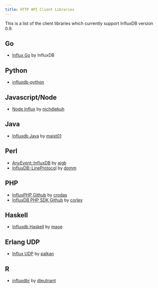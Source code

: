 ```yaml
---
title: HTTP API Client Libraries
---
```


This is a list of the client libraries which currently support InfluxDB version 0.9.

## Go
- [Influx Go](https://github.com/influxdb/influxdb/blob/master/client/README.md) by InfluxDB

## Python

- [influxdb-python](https://github.com/influxdb/influxdb-python)

## Javascript/Node

- [Node Influx](https://github.com/node-influx/node-influx) by [nichdiekuh](https://github.com/nichdiekuh)

## Java

- [Influxdb Java](https://github.com/influxdb/influxdb-java) by [majst01](https://github.com/majst01)

## Perl

- [AnyEvent::InfluxDB](https://github.com/ajgb/anyevent-influxdb) by [ajgb](https://github.com/ajgb)
- [InfluxDB::LineProtocol](http://search.cpan.org/~domm/InfluxDB-LineProtocol-1.001/) by [domm](http://search.cpan.org/~domm/)

## PHP

- [InfluxPHP Github](https://github.com/crodas/InfluxPHP) by [crodas](https://github.com/crodas)
- [InfluxDB PHP SDK Github](https://github.com/corley/influxdb-php-sdk) by [corley](https://github.com/corley)

## Haskell
- [Influxdb Haskell](https://github.com/maoe/influxdb-haskell) by [maoe](https://github.com/maoe)

## Erlang UDP
- [Influx UDP](https://github.com/palkan/influx_udp) by [palkan](https://github.com/palkan)

## R

- [influxdbr](https://github.com/dleutnant/influxdbr) by [dleutnant](https://github.com/dleutnant)
